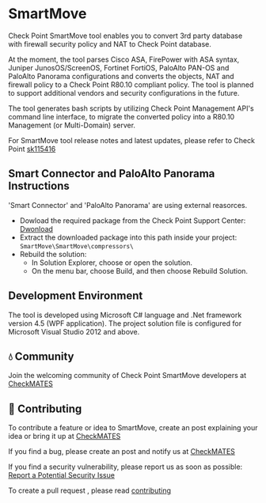 # SmartMove
Check Point SmartMove tool enables you to convert 3rd party database with firewall security policy and NAT to Check Point database.

At the moment, the tool parses Cisco ASA, FirePower with ASA syntax, Juniper JunosOS/ScreenOS, Fortinet FortiOS, PaloAlto PAN-OS and PaloAlto Panorama configurations and converts the objects, NAT and firewall policy to a Check Point R80.10 compliant policy. The tool is planned to support additional vendors and security configurations in the future.

The tool generates bash scripts by utilizing Check Point Management API's command line interface, to migrate the converted policy into a R80.10 Management (or Multi-Domain) server.

For SmartMove tool release notes and latest updates, please refer to Check Point [sk115416](https://supportcenter.checkpoint.com/supportcenter/portal?eventSubmit_doGoviewsolutiondetails=&solutionid=sk115416)


## Smart Connector and PaloAlto Panorama Instructions
'Smart Connector' and 'PaloAlto Panorama' are using external reasorces.

* Dowload the required package from the Check Point Support Center: <br>
[Dwonload](https://supportcenter.checkpoint.com/supportcenter/portal?action=portlets.DCFileAction&eventSubmit_doGetdcdetails=&fileid=110747)
* Extract the downloaded package into this path inside your project:<br> 
```SmartMove\SmartMove\compressors\```
* Rebuild the solution:
  * In Solution Explorer, choose or open the solution. 
  * On the menu bar, choose Build, and then choose Rebuild Solution.

## Development Environment
The tool is developed using Microsoft C# language and .Net framework version 4.5 (WPF application). The project solution file is configured for Microsoft Visual Studio 2012 and above.


## 💧 Community
Join the welcoming community of Check Point SmartMove developers at [CheckMATES](https://community.checkpoint.com/t5/SmartMove/bd-p/smartmove) 

## 🚀 Contributing
To contribute a feature or idea to SmartMove, create an post explaining your idea or bring it up at [CheckMATES](https://community.checkpoint.com/t5/SmartMove/bd-p/smartmove) 

If you find a bug, please create an post and notify us at [CheckMATES](https://community.checkpoint.com/t5/SmartMove/bd-p/smartmove) 

If you find a security vulnerability, please report us as soon as possible: [Report a Potential Security Issue](https://www.checkpoint.com/security-issue/) 

To create a pull request , please read [contributing](https://github.com/CheckPointSW/SmartMove/blob/master/.github/contributing.md) 

